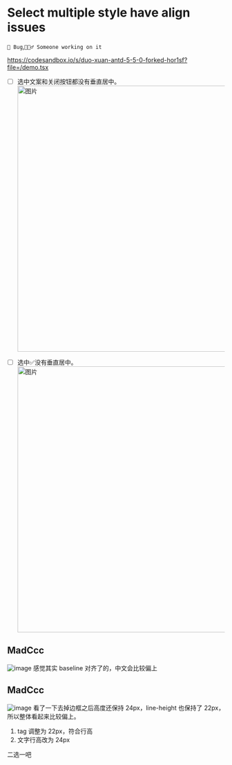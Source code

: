 # Select multiple style have align issues

`🐛 Bug`,`👷🏻‍♂️ Someone working on it`

https://codesandbox.io/s/duo-xuan-antd-5-5-0-forked-hor1sf?file=/demo.tsx

- [ ] 选中文案和关闭按钮都没有垂直居中。
      <img width="616" alt="图片" src="https://github.com/ant-design/ant-design/assets/507615/9b331c94-177d-43ad-9b31-40430e24acd1">

- [ ] 选中✅没有垂直居中。
      <img width="616" alt="图片" src="https://github.com/ant-design/ant-design/assets/507615/0e7cbe44-9925-4c4e-9c9e-8b2db412baac">

## MadCcc

![image](https://github.com/ant-design/ant-design/assets/27722486/b7f0d371-c8d3-4efa-ad52-922bf30823ca)
感觉其实 baseline 对齐了的，中文会比较偏上

## MadCcc

![image](https://github.com/ant-design/ant-design/assets/27722486/0deb2f6e-98b3-40d6-8ca0-4d0a4b5b7750)
看了一下去掉边框之后高度还保持 24px，line-height 也保持了 22px，所以整体看起来比较偏上。

1. tag 调整为 22px，符合行高
2. 文字行高改为 24px

二选一吧
